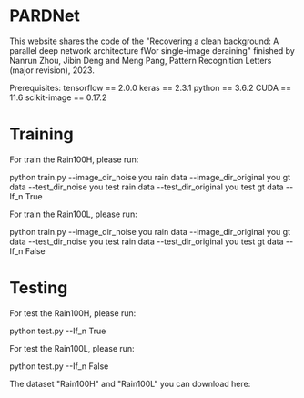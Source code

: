 # PARDNet
This website shares the code of the "Recovering a clean background: A parallel deep network architecture fWor single-image deraining" finished by Nanrun Zhou, Jibin Deng and Meng Pang, Pattern Recognition Letters (major revision), 2023.

Prerequisites:
tensorflow == 2.0.0
keras == 2.3.1
python == 3.6.2
CUDA == 11.6
scikit-image == 0.17.2

# Training
For train the Rain100H, please run:

python train.py --image_dir_noise you rain data --image_dir_original you gt data --test_dir_noise you test rain data --test_dir_original you test gt data --If_n True

For train the Rain100L, please run:

python train.py --image_dir_noise you rain data --image_dir_original you gt data --test_dir_noise you test rain data --test_dir_original you test gt data --If_n False

# Testing
For test the Rain100H, please run:

python test.py --If_n True

For test the Rain100L, please run:

python test.py --If_n False

The dataset "Rain100H" and "Rain100L" you can download here:

